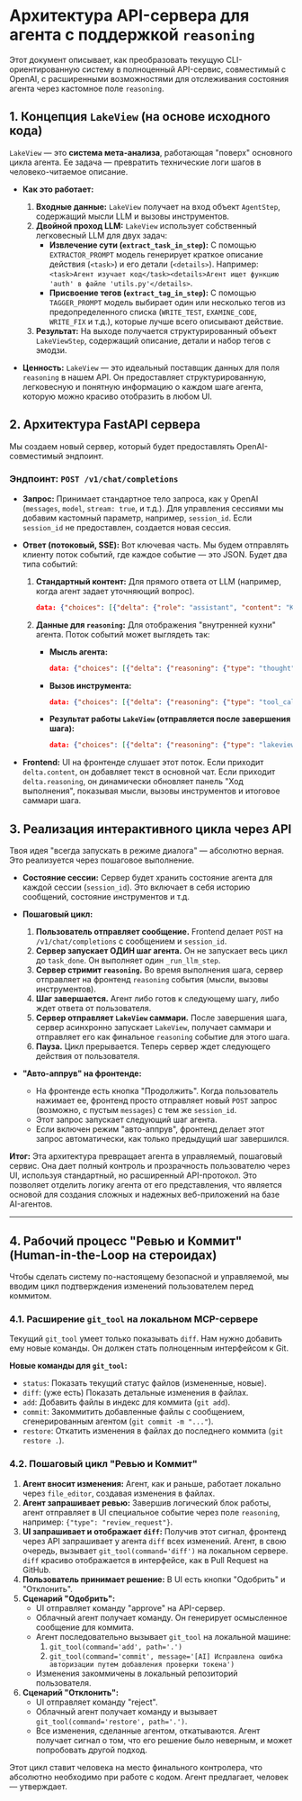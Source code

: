# Архитектура API-сервера для агента с поддержкой `reasoning`

Этот документ описывает, как преобразовать текущую CLI-ориентированную систему в полноценный API-сервис, совместимый с OpenAI, с расширенными возможностями для отслеживания состояния агента через кастомное поле `reasoning`.

## 1. Концепция `LakeView` (на основе исходного кода)

`LakeView` — это **система мета-анализа**, работающая "поверх" основного цикла агента. Ее задача — превратить технические логи шагов в человеко-читаемое описание.

-   **Как это работает:**
    1.  **Входные данные:** `LakeView` получает на вход объект `AgentStep`, содержащий мысли LLM и вызовы инструментов.
    2.  **Двойной проход LLM:** `LakeView` использует собственный легковесный LLM для двух задач:
        -   **Извлечение сути (`extract_task_in_step`):** С помощью `EXTRACTOR_PROMPT` модель генерирует краткое описание действия (`<task>`) и его детали (`<details>`). Например: `<task>Агент изучает код</task><details>Агент ищет функцию 'auth' в файле 'utils.py'</details>`.
        -   **Присвоение тегов (`extract_tag_in_step`):** С помощью `TAGGER_PROMPT` модель выбирает один или несколько тегов из предопределенного списка (`WRITE_TEST`, `EXAMINE_CODE`, `WRITE_FIX` и т.д.), которые лучше всего описывают действие.
    3.  **Результат:** На выходе получается структурированный объект `LakeViewStep`, содержащий описание, детали и набор тегов с эмодзи.

-   **Ценность:** `LakeView` — это идеальный поставщик данных для поля `reasoning` в нашем API. Он предоставляет структурированную, легковесную и понятную информацию о каждом шаге агента, которую можно красиво отобразить в любом UI.

## 2. Архитектура FastAPI сервера

Мы создаем новый сервер, который будет предоставлять OpenAI-совместимый эндпоинт.

### Эндпоинт: `POST /v1/chat/completions`

-   **Запрос:** Принимает стандартное тело запроса, как у OpenAI (`messages`, `model`, `stream: true`, и т.д.). Для управления сессиями мы добавим кастомный параметр, например, `session_id`. Если `session_id` не предоставлен, создается новая сессия.
-   **Ответ (потоковый, SSE):** Вот ключевая часть. Мы будем отправлять клиенту поток событий, где каждое событие — это JSON. Будет два типа событий:

    1.  **Стандартный контент:** Для прямого ответа от LLM (например, когда агент задает уточняющий вопрос).
        ```json
        data: {"choices": [{"delta": {"role": "assistant", "content": "Какой файл мне следует отредактировать?"}}]}
        ```

    2.  **Данные для `reasoning`:** Для отображения "внутренней кухни" агента. Поток событий может выглядеть так:

        *   **Мысль агента:**
            ```json
            data: {"choices": [{"delta": {"reasoning": {"type": "thought", "content": "Нужно проверить зависимости в package.json."}}}]}
            ```
        *   **Вызов инструмента:**
            ```json
            data: {"choices": [{"delta": {"reasoning": {"type": "tool_call", "tool_name": "file_editor", "args": {"command": "view", "path": "/app/package.json"}}}}]}
            ```
        *   **Результат работы `LakeView` (отправляется после завершения шага):**
            ```json
            data: {"choices": [{"delta": {"reasoning": {"type": "lakeview_summary", "task": "Агент изучает код", "details": "Агент просматривает файл package.json для анализа зависимостей.", "tags": "👁️EXAMINE_CODE"}}}]}
            ```

-   **Frontend:** UI на фронтенде слушает этот поток. Если приходит `delta.content`, он добавляет текст в основной чат. Если приходит `delta.reasoning`, он динамически обновляет панель "Ход выполнения", показывая мысли, вызовы инструментов и итоговое саммари шага.

## 3. Реализация интерактивного цикла через API

Твоя идея "всегда запускать в режиме диалога" — абсолютно верная. Это реализуется через пошаговое выполнение.

-   **Состояние сессии:** Сервер будет хранить состояние агента для каждой сессии (`session_id`). Это включает в себя историю сообщений, состояние инструментов и т.д.

-   **Пошаговый цикл:**
    1.  **Пользователь отправляет сообщение.** Frontend делает `POST` на `/v1/chat/completions` с сообщением и `session_id`.
    2.  **Сервер запускает ОДИН шаг агента.** Он не запускает весь цикл до `task_done`. Он выполняет один `_run_llm_step`.
    3.  **Сервер стримит `reasoning`.** Во время выполнения шага, сервер отправляет на фронтенд `reasoning` события (мысли, вызовы инструментов).
    4.  **Шаг завершается.** Агент либо готов к следующему шагу, либо ждет ответа от пользователя.
    5.  **Сервер отправляет `LakeView` саммари.** После завершения шага, сервер асинхронно запускает `LakeView`, получает саммари и отправляет его как финальное `reasoning` событие для этого шага.
    6.  **Пауза.** Цикл прерывается. Теперь сервер ждет следующего действия от пользователя.

-   **"Авто-аппрув" на фронтенде:**
    -   На фронтенде есть кнопка "Продолжить". Когда пользователь нажимает ее, фронтенд просто отправляет новый `POST` запрос (возможно, с пустым `messages`) с тем же `session_id`.
    -   Этот запрос запускает следующий шаг агента.
    -   Если включен режим "авто-аппрув", фронтенд делает этот запрос автоматически, как только предыдущий шаг завершился.

**Итог:**
Эта архитектура превращает агента в управляемый, пошаговый сервис. Она дает полный контроль и прозрачность пользователю через UI, используя стандартный, но расширенный API-протокол. Это позволяет отделить логику агента от его представления, что является основой для создания сложных и надежных веб-приложений на базе AI-агентов.

---

## 4. Рабочий процесс "Ревью и Коммит" (Human-in-the-Loop на стероидах)

Чтобы сделать систему по-настоящему безопасной и управляемой, мы вводим цикл подтверждения изменений пользователем перед коммитом.

### 4.1. Расширение `git_tool` на локальном MCP-сервере

Текущий `git_tool` умеет только показывать `diff`. Нам нужно добавить ему новые команды. Он должен стать полноценным интерфейсом к Git.

**Новые команды для `git_tool`:**
-   `status`: Показать текущий статус файлов (измененные, новые).
-   `diff`: (уже есть) Показать детальные изменения в файлах.
-   `add`: Добавить файлы в индекс для коммита (`git add`).
-   `commit`: Закоммитить добавленные файлы с сообщением, сгенерированным агентом (`git commit -m "..."`).
-   `restore`: Откатить изменения в файлах до последнего коммита (`git restore .`).

### 4.2. Пошаговый цикл "Ревью и Коммит"

1.  **Агент вносит изменения:** Агент, как и раньше, работает локально через `file_editor`, создавая изменения в файлах.
2.  **Агент запрашивает ревью:** Завершив логический блок работы, агент отправляет в UI специальное событие через поле `reasoning`, например: `{"type": "review_request"}`.
3.  **UI запрашивает и отображает `diff`:** Получив этот сигнал, фронтенд через API запрашивает у агента `diff` всех изменений. Агент, в свою очередь, вызывает `git_tool(command='diff')` на локальном сервере. `diff` красиво отображается в интерфейсе, как в Pull Request на GitHub.
4.  **Пользователь принимает решение:** В UI есть кнопки "Одобрить" и "Отклонить".
5.  **Сценарий "Одобрить":**
    -   UI отправляет команду "approve" на API-сервер.
    -   Облачный агент получает команду. Он генерирует осмысленное сообщение для коммита.
    -   Агент последовательно вызывает `git_tool` на локальной машине:
        1.  `git_tool(command='add', path='.')`
        2.  `git_tool(command='commit', message='[AI] Исправлена ошибка авторизации путем добавления проверки токена')`
    -   Изменения закоммичены в локальный репозиторий пользователя.
6.  **Сценарий "Отклонить":**
    -   UI отправляет команду "reject".
    -   Облачный агент получает команду и вызывает `git_tool(command='restore', path='.')`.
    -   Все изменения, сделанные агентом, откатываются. Агент получает сигнал о том, что его решение было неверным, и может попробовать другой подход.

Этот цикл ставит человека на место финального контролера, что абсолютно необходимо при работе с кодом. Агент предлагает, человек — утверждает.
